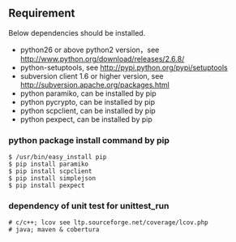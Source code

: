## Requirement

Below dependencies should be installed.
* python26 or above python2 version，see http://www.python.org/download/releases/2.6.8/
* python-setuptools, see http://pypi.python.org/pypi/setuptools
* subversion client 1.6 or higher version, see http://subversion.apache.org/packages.html
* python paramiko, can be installed by pip
* python pycrypto, can be installed by pip
* python scpclient, can be installed by pip
* python pexpect, can be installed by pip


### python package install command by pip
    $ /usr/bin/easy_install pip
    $ pip install paramiko
    $ pip install scpclient
    $ pip install simplejson
    $ pip install pexpect

### dependency of unit test for unittest_run
    # c/c++; lcov see ltp.sourceforge.net/coverage/lcov.php
    # java; maven & cobertura
    
